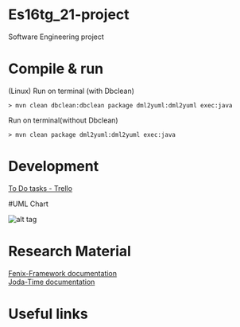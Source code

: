 # Es16tg_21-project
Software Engineering project

# Compile & run
(Linux)
Run on terminal (with Dbclean)
``` 
> mvn clean dbclean:dbclean package dml2yuml:dml2yuml exec:java
``` 
Run on terminal(without Dbclean)
``` 
> mvn clean package dml2yuml:dml2yuml exec:java
``` 

# Development
<a href="#">To Do tasks - Trello</a>

#UML Chart

![alt tag](https://github.com/tecnico-softeng/es16tg_21-project/blob/master/info/uml.png)

# Research Material
<a href="https://fenix-framework.github.io/">Fenix-Framework documentation</a></br>
<a href="http://www.joda.org/joda-time/">Joda-Time documentation</a>

# Useful links
